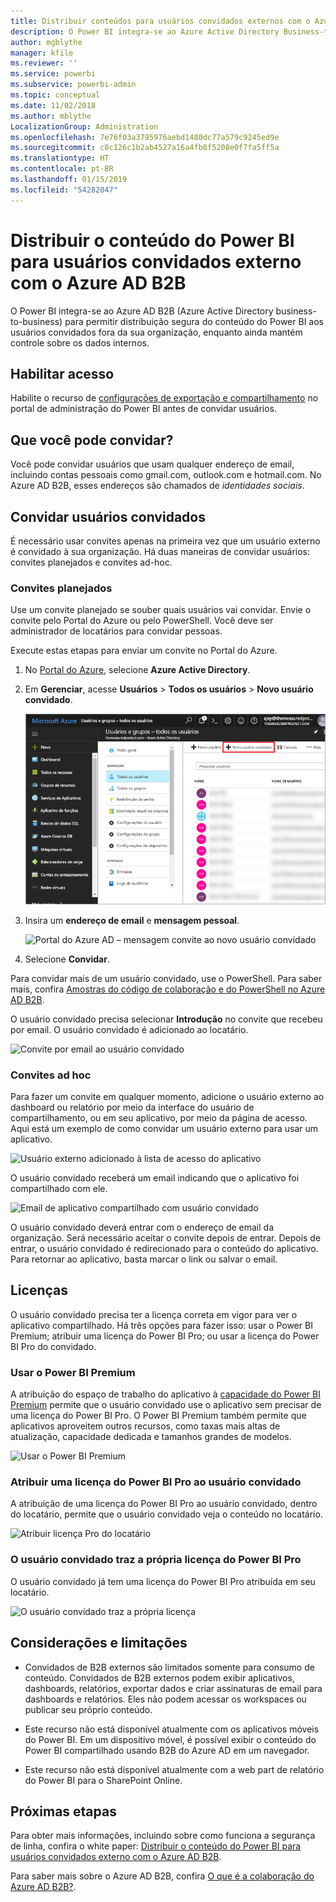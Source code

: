 ```yaml
---
title: Distribuir conteúdos para usuários convidados externos com o Azure AD B2B
description: O Power BI integra-se ao Azure Active Directory Business-to-business (Azure AD B2B) para permitir distribuição segura do conteúdo do Power BI aos usuários convidados fora da organização.
author: mgblythe
manager: kfile
ms.reviewer: ''
ms.service: powerbi
ms.subservice: powerbi-admin
ms.topic: conceptual
ms.date: 11/02/2018
ms.author: mblythe
LocalizationGroup: Administration
ms.openlocfilehash: 7e76f03a3795976aebd1480dc77a579c9245ed9e
ms.sourcegitcommit: c8c126c1b2ab4527a16a4fb8f5208e0f7fa5ff5a
ms.translationtype: HT
ms.contentlocale: pt-BR
ms.lasthandoff: 01/15/2019
ms.locfileid: "54282047"
---
```

# <a name="distribute-power-bi-content-to-external-guest-users-with-azure-ad-b2b"></a>Distribuir o conteúdo do Power BI para usuários convidados externo com o Azure AD B2B

O Power BI integra-se ao Azure AD B2B (Azure Active Directory business-to-business) para permitir distribuição segura do conteúdo do Power BI aos usuários convidados fora da sua organização, enquanto ainda mantém controle sobre os dados internos.

## <a name="enable-access"></a>Habilitar acesso

Habilite o recurso de [configurações de exportação e compartilhamento](service-admin-portal.md#export-and-sharing-settings) no portal de administração do Power BI antes de convidar usuários.

## <a name="who-can-you-invite"></a>Que você pode convidar?

Você pode convidar usuários que usam qualquer endereço de email, incluindo contas pessoais como gmail.com, outlook.com e hotmail.com. No Azure AD B2B, esses endereços são chamados de *identidades sociais*.

## <a name="invite-guest-users"></a>Convidar usuários convidados

É necessário usar convites apenas na primeira vez que um usuário externo é convidado à sua organização. Há duas maneiras de convidar usuários: convites planejados e convites ad-hoc.

### <a name="planned-invites"></a>Convites planejados

Use um convite planejado se souber quais usuários vai convidar. Envie o convite pelo Portal do Azure ou pelo PowerShell. Você deve ser administrador de locatários para convidar pessoas.

Execute estas etapas para enviar um convite no Portal do Azure.

1. No [Portal do Azure](https://portal.azure.com), selecione **Azure Active Directory**.

1. Em **Gerenciar**, acesse **Usuários** > **Todos os usuários** > **Novo usuário convidado**.

    ![Portal do Azure AD – Novo usuário convidado](media/service-admin-azure-ad-b2b/azuread-portal-new-guest-user.png)

1. Insira um **endereço de email** e **mensagem pessoal**.

    ![Portal do Azure AD – mensagem convite ao novo usuário convidado](media/service-admin-azure-ad-b2b/azuread-portal-invite-message.png)

1. Selecione **Convidar**.

Para convidar mais de um usuário convidado, use o PowerShell. Para saber mais, confira [Amostras do código de colaboração e do PowerShell no Azure AD B2B](/azure/active-directory/b2b/code-samples/).

O usuário convidado precisa selecionar **Introdução** no convite que recebeu por email. O usuário convidado é adicionado ao locatário.

![Convite por email ao usuário convidado](media/service-admin-azure-ad-b2b/guest-user-invite-email.png)

### <a name="ad-hoc-invites"></a>Convites ad hoc

Para fazer um convite em qualquer momento, adicione o usuário externo ao dashboard ou relatório por meio da interface do usuário de compartilhamento, ou em seu aplicativo, por meio da página de acesso. Aqui está um exemplo de como convidar um usuário externo para usar um aplicativo.

![Usuário externo adicionado à lista de acesso do aplicativo](media/service-admin-azure-ad-b2b/power-bi-app-access.png)

O usuário convidado receberá um email indicando que o aplicativo foi compartilhado com ele.

![Email de aplicativo compartilhado com usuário convidado](media/service-admin-azure-ad-b2b/guest-user-invite-email2.png)

O usuário convidado deverá entrar com o endereço de email da organização. Será necessário aceitar o convite depois de entrar. Depois de entrar, o usuário convidado é redirecionado para o conteúdo do aplicativo. Para retornar ao aplicativo, basta marcar o link ou salvar o email.

## <a name="licensing"></a>Licenças

O usuário convidado precisa ter a licença correta em vigor para ver o aplicativo compartilhado. Há três opções para fazer isso: usar o Power BI Premium; atribuir uma licença do Power BI Pro; ou usar a licença do Power BI Pro do convidado.

### <a name="use-power-bi-premium"></a>Usar o Power BI Premium

A atribuição do espaço de trabalho do aplicativo à [capacidade do Power BI Premium](service-premium.md) permite que o usuário convidado use o aplicativo sem precisar de uma licença do Power BI Pro. O Power BI Premium também permite que aplicativos aproveitem outros recursos, como taxas mais altas de atualização, capacidade dedicada e tamanhos grandes de modelos.

![Usar o Power BI Premium](media/service-admin-azure-ad-b2b/license-approach1.png)

### <a name="assign-a-power-bi-pro-license-to-guest-user"></a>Atribuir uma licença do Power BI Pro ao usuário convidado

A atribuição de uma licença do Power BI Pro ao usuário convidado, dentro do locatário, permite que o usuário convidado veja o conteúdo no locatário.

![Atribuir licença Pro do locatário](media/service-admin-azure-ad-b2b/license-approach2.png)

### <a name="guest-user-brings-their-own-power-bi-pro-license"></a>O usuário convidado traz a própria licença do Power BI Pro

O usuário convidado já tem uma licença do Power BI Pro atribuída em seu locatário.

![O usuário convidado traz a própria licença](media/service-admin-azure-ad-b2b/license-approach3.png)

## <a name="considerations-and-limitations"></a>Considerações e limitações

* Convidados de B2B externos são limitados somente para consumo de conteúdo. Convidados de B2B externos podem exibir aplicativos, dashboards, relatórios, exportar dados e criar assinaturas de email para dashboards e relatórios. Eles não podem acessar os workspaces ou publicar seu próprio conteúdo.

* Este recurso não está disponível atualmente com os aplicativos móveis do Power BI. Em um dispositivo móvel, é possível exibir o conteúdo do Power BI compartilhado usando B2B do Azure AD em um navegador.

* Este recurso não está disponível atualmente com a web part de relatório do Power BI para o SharePoint Online.

## <a name="next-steps"></a>Próximas etapas

Para obter mais informações, incluindo sobre como funciona a segurança de linha, confira o white paper: [Distribuir o conteúdo do Power BI para usuários convidados externo com o Azure AD B2B](https://aka.ms/powerbi-b2b-whitepaper).

Para saber mais sobre o Azure AD B2B, confira [O que é a colaboração do Azure AD B2B?](/azure/active-directory/active-directory-b2b-what-is-azure-ad-b2b/).
